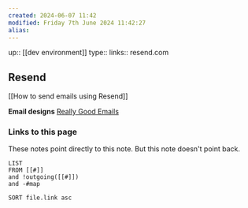 ```yaml
---
created: 2024-06-07 11:42 
modified: Friday 7th June 2024 11:42:27
alias: 
---
```

up::  [[dev environment]]
type:: 
links:: resend.com
## Resend

[[How to send emails using Resend]]

**Email designs**
[Really Good Emails](https://reallygoodemails.com/)


### Links to this page
These notes point directly to this note. But this note doesn't point back.
```dataview
LIST
FROM [[#]]
and !outgoing([[#]])
and -#map

SORT file.link asc
```



